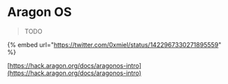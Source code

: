 # Aragon OS

> TODO

{% embed url="https://twitter.com/0xmiel/status/1422967330271895559" %}



[https://hack.aragon.org/docs/aragonos-intro](https://hack.aragon.org/docs/aragonos-intro)

